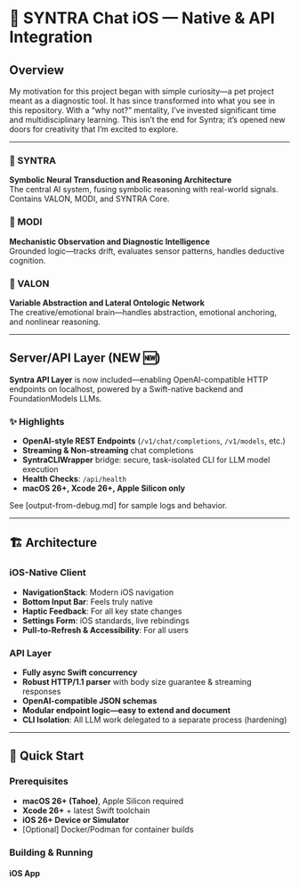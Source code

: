 # 🍎 SYNTRA Chat iOS — Native & API Integration

## Overview

My motivation for this project began with simple curiosity—a pet project meant as a diagnostic tool. It has since transformed into what you see in this repository. With a “why not?” mentality, I’ve invested significant time and multidisciplinary learning. This isn’t the end for Syntra; it’s opened new doors for creativity that I’m excited to explore.

---

### 🧠 SYNTRA

**Symbolic Neural Transduction and Reasoning Architecture**  
The central AI system, fusing symbolic reasoning with real-world signals. Contains VALON, MODI, and SYNTRA Core.

### 🔧 MODI

**Mechanistic Observation and Diagnostic Intelligence**  
Grounded logic—tracks drift, evaluates sensor patterns, handles deductive cognition.

### 🔮 VALON

**Variable Abstraction and Lateral Ontologic Network**  
The creative/emotional brain—handles abstraction, emotional anchoring, and nonlinear reasoning.

---

## Server/API Layer (NEW 🆕)

**Syntra API Layer** is now included—enabling OpenAI-compatible HTTP endpoints on localhost, powered by a Swift-native backend and FoundationModels LLMs.

### ✨ Highlights

- **OpenAI-style REST Endpoints** (`/v1/chat/completions`, `/v1/models`, etc.)
- **Streaming & Non-streaming** chat completions
- **SyntraCLIWrapper** bridge: secure, task-isolated CLI for LLM model execution
- **Health Checks**: `/api/health`
- **macOS 26+, Xcode 26+, Apple Silicon only**

See [output-from-debug.md] for sample logs and behavior.

---

## 🏗️ Architecture

### iOS-Native Client

- **NavigationStack**: Modern iOS navigation
- **Bottom Input Bar**: Feels truly native
- **Haptic Feedback**: For all key state changes
- **Settings Form**: iOS standards, live rebindings
- **Pull-to-Refresh & Accessibility**: For all users

### API Layer

- **Fully async Swift concurrency**
- **Robust HTTP/1.1 parser** with body size guarantee & streaming responses
- **OpenAI-compatible JSON schemas**
- **Modular endpoint logic—easy to extend and document**
- **CLI Isolation**: All LLM work delegated to a separate process (hardening)

---

## 🚀 Quick Start

### Prerequisites

- **macOS 26+ (Tahoe)**, Apple Silicon required
- **Xcode 26+** + latest Swift toolchain
- **iOS 26+ Device or Simulator**
- [Optional] Docker/Podman for container builds

### Building & Running

#### iOS App


